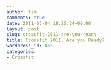 ```yaml
---
author: tim
comments: true
date: 2011-03-04 18:25:24+00:00
layout: post
slug: crossfit-2011-are-you-ready
title: Crossfit 2011. Are you Ready?
wordpress_id: 865
categories:
- Crossfit
---
```



